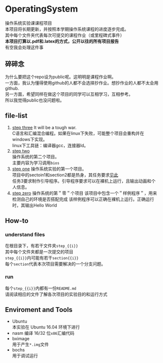 # OperatingSystem
操作系统实验课课程项目  
本项目将长期更新，并按照本学期操作系统课程的进度逐步完成。  
其中每个文件夹代表每次可提交的课程作业（或里程碑式事件）  
**本项目打算以.pdf和.latex的方式，公开以往的所有项目报告**   
有空我会处理这件事

## 碎碎念
为什么要把这个repo设为public呢。这明明是课程作业啊。  
一方面，我认为懂得使用github的人都不会选择抄作业。想抄作业的人都不太会用github.  
另一方面，希望同样在做这个项目的同学可以互相学习，互相参考。  
所以我觉得public也没问题啦。  
## file-list
1. [step three][4]
It will be a tough war.  
C语言和汇编混合编程。如果在linux下失败，可能整个项目会重构并在windows下实现。  
linux下工具链：编译器gcc，连接器ld。
1. [step two][3]  
操作系统的第二个项目。  
主要内容为学习调用`bios`
1. [step one][1]
操作系统实验的第一个项目。  
项目中的sectoin1和section2都是热身，其任务要求[见此][1]  
任务3要求制作引导程序。引导程序要求可以在裸机上运行，且输出动画和个人信息。
1. [step zero][2]
操作系统的第＂零＂个项目
该项目中包含一个＂样例程序＂，用来检测自己的环境是否搭配完成
该样例程序可以正确在裸机上运行。正确运行时，其输出Hello World
## How-to
### understand files
在根目录下，有若干文件夹`step_{{i}}`  
其中每个文件夹都是一次提交的项目  
`step_{{i}}`内可能有若干`section{{i}}`  
每个`section`代表本次项目需要解决的一个分支问题。  
### run
每个`step_{{i}}`内都有一份`README.md`  
请阅读相应的文件了解各次项目的实验目的和运行方式  
## Enviroment and Tools
- Ubuntu  
本实验在 Ubuntu 16.04 环境下进行    
- nasm
编译 16/32 位`x86`汇编代码  
- bximage  
用于产生`*.img`文件  
- bochs  
用于调试运行  
  
[1]: /step_1/README.md
[2]: /step_0/README.md
[3]: /step_2/README.md
[4]: /step_3/README.md